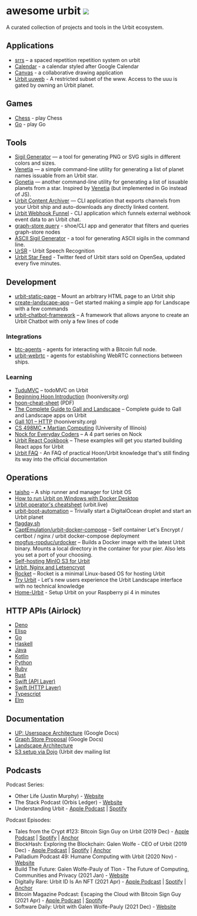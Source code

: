 # awesome urbit [![](https://img.shields.io/badge/~-awesome%20urbit-lightgrey)](https://github.com/urbit/awesome-urbit)
A curated collection of projects and tools in the Urbit ecosystem.

## Applications

- [srrs](https://github.com/ryjm/srrs) – a spaced repetition repetition system on urbit
- [Calendar](https://github.com/taalhavras/ucal) - a calendar styled after Google Calendar
- [Canvas](https://github.com/yosoyubik/canvas) - a collaborative drawing application
- [Urbit uuweb](http://ashtree.systems/uuulogin/login.html) - A restricted subset of the www. Access to the uuu is gated by owning an Urbit planet.

## Games

- [Chess](https://sr.ht/~ray/urbit-chess) - play Chess
- [Go](https://github.com/Vrend/urbit-go) - play Go

## Tools

- [Sigil Generator](https://sigil.azimuth.network/) — a tool for generating PNG or SVG sigils in different colors and sizes.
- [Venetia](https://github.com/tylershuster/venetia) — a simple command-line utility for generating a list of planet names issuable from an Urbit star.
- [Gonetia](https://github.com/tomholford/gonetia) — another  command-line utility for generating a list of issuable planets from a star. Inspired by [Venetia](https://github.com/tylershuster/venetia) (but implemented in Go instead of JS).
- [Urbit Content Archiver](https://github.com/robkorn/urbit-content-archiver) — CLI application that exports channels from your Urbit ship and auto-downloads any directly linked content.
- [Urbit Webhook Funnel](https://github.com/robkorn/urbit-webhook-funnel) - CLI application which funnels external webhook event data to an Urbit chat.
- [graph-store query](https://github.com/h5gq3/graph-query) - shoe/CLI app and generator that filters and queries graph-store nodes
- [ASCII Sigil Generator](https://github.com/textprotocol/sigil) - a tool for generating ASCII sigils in the command line.
- [UrSR](https://github.com/hosted-fornet/ursr) - Urbit Speech Recognition
- [Urbit Star Feed](https://twitter.com/UrbitStarFeed) - Twitter feed of Urbit stars sold on OpenSea, updated every five minutes.

## Development

- [urbit-static-page](https://github.com/matildepark/urbit-static-page/) – Mount an arbitrary HTML page to an Urbit ship
- [create-landscape-app](https://github.com/urbit/create-landscape-app) – Get started making a simple app for Landscape with a few commands
- [urbit-chatbot-framework](https://github.com/robkorn/urbit-chatbot-framework) – A framework that allows anyone to create an Urbit Chatbot with only a few lines of code

### Integrations

- [btc-agents](https://github.com/timlucmiptev/btc-agents) - agents for interacting with a Bitcoin full node.
- [urbit-webrtc](https://github.com/black-river-software/urbit-webrtc) - agents for establishing WebRTC connections between ships.

### Learning 

- [TuduMVC](https://github.com/rabsef-bicrym/tudumvc/) – todoMVC on Urbit
- [Beginning Hoon Introduction](https://hooniversity.org/beginning-hoon-introduction-2/) (hooniversity.org)
- [hoon-cheat-sheet](https://media.urbit.org/docs/hooncard-unbranded-2021-09-12.pdf) (PDF)
- [The Complete Guide to Gall and Landscape](https://github.com/timlucmiptev/gall-guide) – Complete guide to Gall and Landscape apps on Urbit
- [Gall 101 – HTTP](https://hooniversity.org/gall-101-http/) (hooniversity.org)
- [CS 498MC • Martian Computing](https://davis68.github.io/martian-computing/) (University of Illinois)
- [Nock for Everyday Coders](https://blog.timlucmiptev.space/part1.html) – A 4 part series on Nock
- [Urbit React Cookbook](https://github.com/witfyl-ravped/urbit-react-cookbook) – These examples will get you started building React apps for Urbit
- [Urbit FAQ](https://github.com/ashelkovnykov/urbit-faq) - An FAQ of practical Hoon/Urbit knowledge that's still finding its way into the official documentation

## Operations

- [taisho](https://github.com/arthyn/taisho) – A ship runner and manager for Urbit OS
- [How to run Urbit on Windows with Docker Desktop](https://gist.github.com/botter-nidnul/bc55769afe006de6f93b27390e5d1267)
- [Urbit operator's cheatsheet](https://blog.urbit.live/urbit-operators-cheatsheet/) (urbit.live)
- [urbit-boot-automation](https://github.com/nisfeb/urbit-boot-automation) – Trivially start a DigitalOcean droplet and start an Urbit planet
- [flagday.sh](https://gist.github.com/philipcmonk/8e3d095b9545069237c759cd9aad32c2#file-flagday-sh-L175-L176)
- [CaptEmulation/urbit-docker-compose](https://github.com/CaptEmulation/urbit-docker-compose) – Self container Let's Encrypt / certbot / nginx / urbit docker-compose deployment
- [mogfus-ropduc/urdocker](https://github.com/mogfus-ropduc/urdocker) – Builds a Docker image with the latest Urbit binary. Mounts a local directory in the container for your pier. Also lets you set a port of your choosing.
- [Self-hosting MinIO S3 for Urbit](https://subject.network/posts/free-urbit-s3-minio/)
- [Urbit, Nginx and Letsencrypt](https://subject.network/posts/urbit-nginx-letsencrypt/)
- [Rocket](https://github.com/forfel-norfel/rocket) – Rocket is a minimal Linux-based OS for hosting Urbit
- [Try Urbit](https://github.com/mikeosborne/tryurbit) - Let's new users experience the Urbit Landscape interface with no technical knowledge
- [Home-Urbit](https://github.com/OdysLam/home-urbit) - Setup Urbit on your Raspberry pi 4 in minutes


## HTTP APIs (Airlock)

- [Deno](https://github.com/tomholford/denurbit)
- [Elisp](https://github.com/clonex10100/urbit-api.el)
- [Go](https://github.com/cmarcelo/go-urbit)
- [Haskell](https://github.com/bsima/haskell-urbit-api)
- [Java](https://github.com/ynx0/airlock)
- [Kotlin](https://github.com/gilletteonmeheleparim/urbit_http_api)
- [Python](https://github.com/baudtack/urlock-py)
- [Ruby](https://github.com/Zaxonomy/urbit-ruby)
- [Rust](https://github.com/robkorn/rust-urbit-http-api)
- [Swift (API Layer)](https://github.com/dclelland/UrsusAPI)
- [Swift (HTTP Layer)](http://github.com/dclelland/UrsusHTTP)
- [Typescript](https://github.com/tylershuster/urbit)
- [Elm](https://github.com/figbus/elm-urbit-api)

## Documentation

- [UP: Userspace Architecture](https://docs.google.com/document/d/1hS_UuResG1S4j49_H-aSshoTOROKBnGoJAaRgOipf54/edit) (Google Docs)
- [Graph Store Proposal](https://docs.google.com/document/d/1-Gwfg442kV3cdfG7NnWPEf2TMa3uLUTAKkZD70ALZkE/edit) (Google Docs)
- [Landscape Architecture](https://docs.google.com/document/d/10MnlRo29L7h0rLf6hB3s6l--KeCak3lnAJiZb5osmtY/edit)
- [S3 setup via Dojo](https://groups.google.com/a/urbit.org/g/dev/c/JUE12GFg2C8/m/gMLKsweKCAAJ) (Urbit dev mailing list


## Podcasts

Podcast Series:
- Other Life (Justin Murphy) - [Website](https://podcast.otherlife.co)
- The Stack Podcast (Orbis Ledger) - [Website](https://thestackspodcast.com/)
- Understanding Urbit - [Apple Podcast](https://podcasts.apple.com/us/podcast/understanding-urbit/id1504188804) | [Spotify](https://open.spotify.com/show/0Iu8wvvgYzgmizSytfnqVY)

Podcast Episodes:
- Tales from the Crypt #123: Bitcoin Sign Guy on Urbit (2019 Dec) - [Apple Podcast](https://itunes.apple.com/us/podcast/tales-from-the-crypt/id1292381204?mt=2&uo=4) | [Spotify](https://open.spotify.com/show/0Vd8E5vWnCfB4xucu87WNZ) | [Anchor](https://anchor.fm/tales-from-the-crypt/episodes/Tales-from-the-Crypt-123-Bitcoin-Sign-Guy-on-Urbit-e9mdvo/a-a172ecr)
- BlockHash: Exploring the Blockchain: Galen Wolfe - CEO of Urbit (2019 Dec) - [Apple Podcast](https://podcasts.apple.com/us/podcast/blockhash-exploring-the-blockchain/id1241712666?uo=4) | [Spotify](https://open.spotify.com/show/4AGqU8qxIYVkxXM4q2XpO1) | [Anchor](https://anchor.fm/blockhash-podcast/episodes/Galen-Wolfe---CEO-of-Urbit-e9qfl8)
- Palladium Podcast 49: Humane Computing with Urbit (2020 Nov) - [Website](https://palladiummag.com/2020/11/24/palladium-podcast-49-humane-computing-with-urbit/)
- Build The Future: Galen Wolfe-Pauly of Tlon - The Future of Computing, Communities and Privacy (2021 Jan) - [Website](https://www.buildthefuturepodcast.com/episode/galen-wolfe-pauly-tlon)
- Digitally Rare: Urbit ID Is An NFT (2021 Apr) - [Apple Podcast](https://podcasts.apple.com/us/podcast/urbit-id-is-an-nft/id1413304564?i=1000504616273) | [Spotify](https://open.spotify.com/episode/5Po7nIcMbdlFUe9wreKjsP?si=82b4bbb4c98949f5) | [Anchor](https://anchor.fm/digitallyrare/episodes/Urbit-ID-Is-An-NFT-eolni5)
- Bitcoin Magazine Podcast: Escaping the Cloud with Bitcoin Sign Guy (2021 Apr) - [Apple Podcast](https://podcasts.apple.com/us/podcast/bitcoin-sign-guy-discusses-urbit-and-bitcoin-episode-59/id1335227408?i=1000475735033) | [Spotify](https://open.spotify.com/episode/5hYGaXcrcxhqMbsh842YrK?si=a016beabc33544f3) 
- Software Daily: Urbit with Galen Wolfe-Pauly (2021 Dec) - [Website](https://softwareengineeringdaily.com/2021/12/17/urbit-with-galen-wolfe-pauly/)
